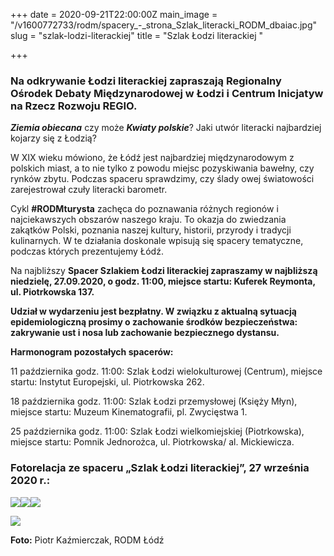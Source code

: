 +++
date = 2020-09-21T22:00:00Z
main_image = "/v1600772733/rodm/spacery_-_strona_Szlak_literacki_RODM_dbaiac.jpg"
slug = "szlak-lodzi-literackiej"
title = "Szlak Łodzi literackiej "

+++
### **Na odkrywanie Łodzi literackiej zapraszają Regionalny Ośrodek Debaty Międzynarodowej w Łodzi i Centrum Inicjatyw na Rzecz Rozwoju REGIO.**

**_Ziemia obiecana_** czy może **_Kwiaty polskie_**? Jaki utwór literacki najbardziej kojarzy się z Łodzią?

W XIX wieku mówiono, że Łódź jest najbardziej międzynarodowym z polskich miast, a to nie tylko z powodu miejsc pozyskiwania bawełny, czy rynków zbytu. Podczas spaceru sprawdzimy, czy ślady owej światowości zarejestrował czuły literacki barometr.

Cykl **#RODMturysta** zachęca do poznawania różnych regionów i najciekawszych obszarów naszego kraju. To okazja do zwiedzania zakątków Polski, poznania naszej kultury, historii, przyrody i tradycji kulinarnych. W te działania doskonale wpisują się spacery tematyczne, podczas których prezentujemy Łódź.

Na najbliższy **Spacer Szlakiem Łodzi literackiej zapraszamy w najbliższą niedzielę, 27.09.2020, o godz. 11:00, miejsce startu: Kuferek Reymonta, ul. Piotrkowska 137.**

**Udział w wydarzeniu jest bezpłatny. W związku z aktualną sytuacją epidemiologiczną prosimy o zachowanie środków bezpieczeństwa: zakrywanie ust i nosa lub zachowanie bezpiecznego dystansu.**

**Harmonogram pozostałych spacerów:**

11 października godz. 11:00: Szlak Łodzi wielokulturowej (Centrum), miejsce startu: Instytut Europejski, ul. Piotrkowska 262.

18 października godz. 11:00: Szlak Łodzi przemysłowej (Księży Młyn), miejsce startu: Muzeum Kinematografii, pl. Zwycięstwa 1.

25 października godz. 11:00: Szlak Łodzi wielkomiejskiej (Piotrkowska), miejsce startu: Pomnik Jednorożca, ul. Piotrkowska/ al. Mickiewicza.

### Fotorelacja ze spaceru „Szlak Łodzi literackiej”, 27 września 2020 r.:

![](https://res.cloudinary.com/inspro/image/upload/v1601319505/rodm/2020-09-28_11.54.36_1_zof10i.jpg)![](https://res.cloudinary.com/inspro/image/upload/v1601320524/rodm/2020-09-28_11.58.03_1_tojw1n.jpg)![](https://res.cloudinary.com/inspro/image/upload/v1601319900/rodm/2020-09-28_11.51.40_1_xnjxvr.jpg)

![](https://res.cloudinary.com/inspro/image/upload/v1601321015/rodm/Fot_4_nyebye.jpg)

**Foto:** Piotr Kaźmierczak, RODM Łódź
